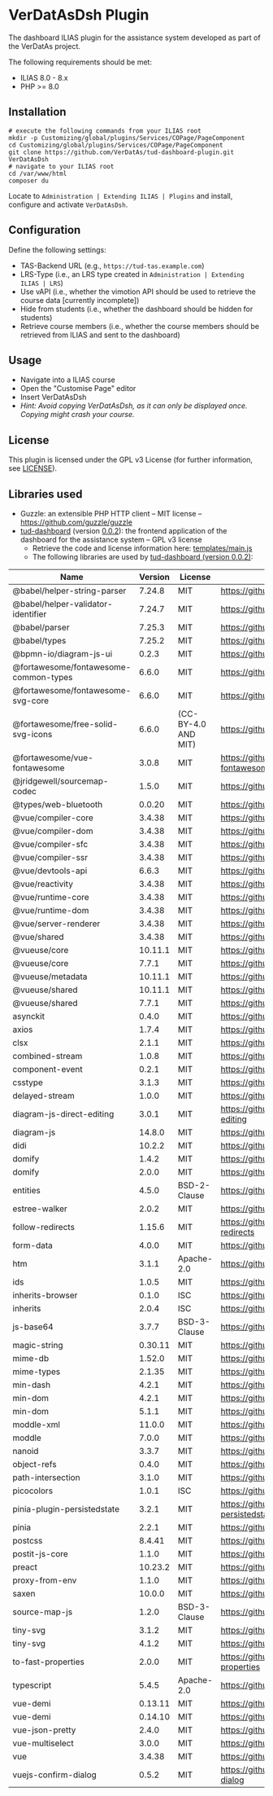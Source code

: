 # VerDatAsDsh Plugin

The dashboard ILIAS plugin for the assistance system developed as part of the VerDatAs project.

The following requirements should be met:

* ILIAS 8.0 - 8.x
* PHP >= 8.0

## Installation

``` shell
# execute the following commands from your ILIAS root
mkdir -p Customizing/global/plugins/Services/COPage/PageComponent
cd Customizing/global/plugins/Services/COPage/PageComponent
git clone https://github.com/VerDatAs/tud-dashboard-plugin.git VerDatAsDsh
# navigate to your ILIAS root
cd /var/www/html
composer du
```

Locate to `Administration | Extending ILIAS | Plugins` and install, configure and activate `VerDatAsDsh`.

## Configuration

Define the following settings:

* TAS-Backend URL (e.g., `https://tud-tas.example.com`)
* LRS-Type (i.e., an LRS type created in `Administration | Extending ILIAS | LRS`)
* Use vAPI (i.e., whether the vimotion API should be used to retrieve the course data [currently incomplete])
* Hide from students (i.e., whether the dashboard should be hidden for students)
* Retrieve course members (i.e., whether the course members should be retrieved from ILIAS and sent to the dashboard)

## Usage

* Navigate into a ILIAS course
* Open the "Customise Page" editor
* Insert VerDatAsDsh
* *Hint: Avoid copying VerDatAsDsh, as it can only be displayed once. Copying might crash your course.*

## License

This plugin is licensed under the GPL v3 License (for further information, see [LICENSE](LICENSE)).

## Libraries used

* Guzzle: an extensible PHP HTTP client – MIT license – https://github.com/guzzle/guzzle
* [tud-dashboard](https://github.com/VerDatAs/tud-dashboard) (version [0.0.2](https://github.com/VerDatAs/tud-dashboard/releases/tag/0.0.2)): the frontend application of the dashboard for the assistance system – GPL v3 license
  * Retrieve the code and license information here: [templates/main.js](templates/main.js)
  * The following libraries are used by [tud-dashboard (version 0.0.2)](https://github.com/VerDatAs/tud-dashboard/releases/tag/0.0.2):

|    Name    |   Version  |   License  |     URL    |
| ---------- | ---------- | ---------- | ---------- |
| @babel/helper-string-parser | 7.24.8 | MIT | https://github.com/babel/babel |
| @babel/helper-validator-identifier | 7.24.7 | MIT | https://github.com/babel/babel |
| @babel/parser | 7.25.3 | MIT | https://github.com/babel/babel |
| @babel/types | 7.25.2 | MIT | https://github.com/babel/babel |
| @bpmn-io/diagram-js-ui | 0.2.3 | MIT | https://github.com/bpmn-io/diagram-js-ui |
| @fortawesome/fontawesome-common-types | 6.6.0 | MIT | https://github.com/FortAwesome/Font-Awesome |
| @fortawesome/fontawesome-svg-core | 6.6.0 | MIT | https://github.com/FortAwesome/Font-Awesome |
| @fortawesome/free-solid-svg-icons | 6.6.0 | (CC-BY-4.0 AND MIT) | https://github.com/FortAwesome/Font-Awesome |
| @fortawesome/vue-fontawesome | 3.0.8 | MIT | https://github.com/FortAwesome/vue-fontawesome |
| @jridgewell/sourcemap-codec | 1.5.0 | MIT | https://github.com/jridgewell/sourcemap-codec |
| @types/web-bluetooth | 0.0.20 | MIT | https://github.com/DefinitelyTyped/DefinitelyTyped |
| @vue/compiler-core | 3.4.38 | MIT | https://github.com/vuejs/core |
| @vue/compiler-dom | 3.4.38 | MIT | https://github.com/vuejs/core |
| @vue/compiler-sfc | 3.4.38 | MIT | https://github.com/vuejs/core |
| @vue/compiler-ssr | 3.4.38 | MIT | https://github.com/vuejs/core |
| @vue/devtools-api | 6.6.3 | MIT | https://github.com/vuejs/vue-devtools |
| @vue/reactivity | 3.4.38 | MIT | https://github.com/vuejs/core |
| @vue/runtime-core | 3.4.38 | MIT | https://github.com/vuejs/core |
| @vue/runtime-dom | 3.4.38 | MIT | https://github.com/vuejs/core |
| @vue/server-renderer | 3.4.38 | MIT | https://github.com/vuejs/core |
| @vue/shared | 3.4.38 | MIT | https://github.com/vuejs/core |
| @vueuse/core | 10.11.1 | MIT | https://github.com/vueuse/vueuse |
| @vueuse/core | 7.7.1 | MIT | https://github.com/vueuse/vueuse |
| @vueuse/metadata | 10.11.1 | MIT | https://github.com/vueuse/vueuse |
| @vueuse/shared | 10.11.1 | MIT | https://github.com/vueuse/vueuse |
| @vueuse/shared | 7.7.1 | MIT | https://github.com/vueuse/vueuse |
| asynckit | 0.4.0 | MIT | https://github.com/alexindigo/asynckit |
| axios | 1.7.4 | MIT | https://github.com/axios/axios |
| clsx | 2.1.1 | MIT | https://github.com/lukeed/clsx |
| combined-stream | 1.0.8 | MIT | https://github.com/felixge/node-combined-stream |
| component-event | 0.2.1 | MIT | https://github.com/component/event |
| csstype | 3.1.3 | MIT | https://github.com/frenic/csstype |
| delayed-stream | 1.0.0 | MIT | https://github.com/felixge/node-delayed-stream |
| diagram-js-direct-editing | 3.0.1 | MIT | https://github.com/bpmn-io/diagram-js-direct-editing |
| diagram-js | 14.8.0 | MIT | https://github.com/bpmn-io/diagram-js |
| didi | 10.2.2 | MIT | https://github.com/nikku/didi |
| domify | 1.4.2 | MIT | https://github.com/sindresorhus/domify |
| domify | 2.0.0 | MIT | https://github.com/sindresorhus/domify |
| entities | 4.5.0 | BSD-2-Clause | https://github.com/fb55/entities |
| estree-walker | 2.0.2 | MIT | https://github.com/Rich-Harris/estree-walker |
| follow-redirects | 1.15.6 | MIT | https://github.com/follow-redirects/follow-redirects |
| form-data | 4.0.0 | MIT | https://github.com/form-data/form-data |
| htm | 3.1.1 | Apache-2.0 | https://github.com/developit/htm |
| ids | 1.0.5 | MIT | https://github.com/bpmn-io/ids |
| inherits-browser | 0.1.0 | ISC | https://github.com/nikku/inherits-browser |
| inherits | 2.0.4 | ISC | https://github.com/isaacs/inherits |
| js-base64 | 3.7.7 | BSD-3-Clause | https://github.com/dankogai/js-base64 |
| magic-string | 0.30.11 | MIT | https://github.com/rich-harris/magic-string |
| mime-db | 1.52.0 | MIT | https://github.com/jshttp/mime-db |
| mime-types | 2.1.35 | MIT | https://github.com/jshttp/mime-types |
| min-dash | 4.2.1 | MIT | https://github.com/bpmn-io/min-dash |
| min-dom | 4.2.1 | MIT | https://github.com/bpmn-io/min-dom |
| min-dom | 5.1.1 | MIT | https://github.com/bpmn-io/min-dom |
| moddle-xml | 11.0.0 | MIT | https://github.com/bpmn-io/moddle-xml |
| moddle | 7.0.0 | MIT | https://github.com/bpmn-io/moddle |
| nanoid | 3.3.7 | MIT | https://github.com/ai/nanoid |
| object-refs | 0.4.0 | MIT | https://github.com/bpmn-io/object-refs |
| path-intersection | 3.1.0 | MIT | https://github.com/bpmn-io/path-intersection |
| picocolors | 1.0.1 | ISC | https://github.com/alexeyraspopov/picocolors |
| pinia-plugin-persistedstate | 3.2.1 | MIT | https://github.com/prazdevs/pinia-plugin-persistedstate |
| pinia | 2.2.1 | MIT | https://github.com/vuejs/pinia |
| postcss | 8.4.41 | MIT | https://github.com/postcss/postcss |
| postit-js-core | 1.1.0 | MIT | https://github.com/pinussilvestrus/postit-js |
| preact | 10.23.2 | MIT | https://github.com/preactjs/preact |
| proxy-from-env | 1.1.0 | MIT | https://github.com/Rob--W/proxy-from-env |
| saxen | 10.0.0 | MIT | https://github.com/nikku/saxen |
| source-map-js | 1.2.0 | BSD-3-Clause | https://github.com/7rulnik/source-map-js |
| tiny-svg | 3.1.2 | MIT | https://github.com/bpmn-io/tiny-svg |
| tiny-svg | 4.1.2 | MIT | https://github.com/bpmn-io/tiny-svg |
| to-fast-properties | 2.0.0 | MIT | https://github.com/sindresorhus/to-fast-properties |
| typescript | 5.4.5 | Apache-2.0 | https://github.com/Microsoft/TypeScript |
| vue-demi | 0.13.11 | MIT | https://github.com/antfu/vue-demi |
| vue-demi | 0.14.10 | MIT | https://github.com/antfu/vue-demi |
| vue-json-pretty | 2.4.0 | MIT | https://github.com/leezng/vue-json-pretty |
| vue-multiselect | 3.0.0 | MIT | https://github.com/suadelabs/vue-multiselect |
| vue | 3.4.38 | MIT | https://github.com/vuejs/core |
| vuejs-confirm-dialog | 0.5.2 | MIT | https://github.com/harmyderoman/vuejs-confirm-dialog |
